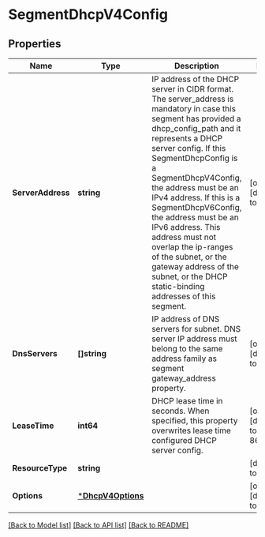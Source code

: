 # SegmentDhcpV4Config

## Properties
Name | Type | Description | Notes
------------ | ------------- | ------------- | -------------
**ServerAddress** | **string** | IP address of the DHCP server in CIDR format. The server_address is mandatory in case this segment has provided a dhcp_config_path and it represents a DHCP server config. If this SegmentDhcpConfig is a SegmentDhcpV4Config, the address must be an IPv4 address. If this is a SegmentDhcpV6Config, the address must be an IPv6 address. This address must not overlap the ip-ranges of the subnet, or the gateway address of the subnet, or the DHCP static-binding addresses of this segment.  | [optional] [default to null]
**DnsServers** | **[]string** | IP address of DNS servers for subnet. DNS server IP address must belong to the same address family as segment gateway_address property.  | [optional] [default to null]
**LeaseTime** | **int64** | DHCP lease time in seconds. When specified, this property overwrites lease time configured DHCP server config.  | [optional] [default to 86400]
**ResourceType** | **string** |  | [default to null]
**Options** | [***DhcpV4Options**](DhcpV4Options.md) |  | [optional] [default to null]

[[Back to Model list]](../README.md#documentation-for-models) [[Back to API list]](../README.md#documentation-for-api-endpoints) [[Back to README]](../README.md)

